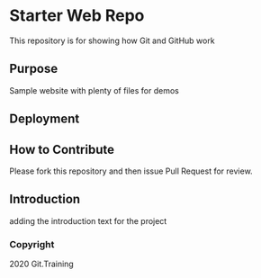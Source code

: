 # Starter Web Repo

This repository is for showing how Git and GitHub work

## Purpose

Sample website with plenty of files for demos

## Deployment

## How to Contribute

Please fork this repository and then issue Pull Request for 
review.

## Introduction 
adding the introduction text for the project

### Copyright

2020 Git.Training


